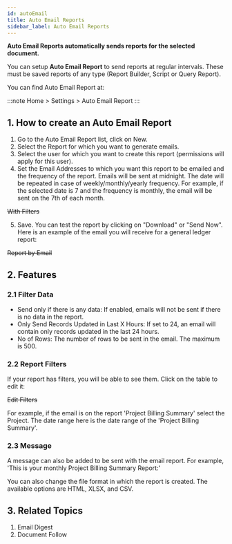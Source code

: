 ```yaml
---
id: autoEmail
title: Auto Email Reports
sidebar_label: Auto Email Reports
---
```


**Auto Email Reports automatically sends reports for the selected document.**

You can setup **Auto Email Report** to send reports at regular intervals. These must be saved reports of any type (Report Builder, Script or Query Report).

You can find Auto Email Report at:

:::note
Home > Settings > Auto Email Report
:::

## 1. How to create an Auto Email Report

1. Go to the Auto Email Report list, click on New.
1. Select the Report for which you want to generate emails.
1. Select the user for which you want to create this report (permissions will apply for this user).
1. Set the Email Addresses to which you want this report to be emailed and the frequency of the report. Emails will be sent at midnight. The date will be repeated in case of weekly/monthly/yearly frequency. For example, if the selected date is 7 and the frequency is monthly, the email will be sent on the 7th of each month.

~~With Filters~~

5. Save.
   You can test the report by clicking on "Download" or "Send Now". Here is an example of the email you will receive for a general ledger report:

~~Report by Email~~

## 2. Features

### 2.1 Filter Data

- Send only if there is any data: If enabled, emails will not be sent if there is no data in the report.
- Only Send Records Updated in Last X Hours: If set to 24, an email will contain only records updated in the last 24 hours.
- No of Rows: The number of rows to be sent in the email. The maximum is 500.

### 2.2 Report Filters

If your report has filters, you will be able to see them. Click on the table to edit it:

~~Edit Filters~~

For example, if the email is on the report 'Project Billing Summary' select the Project. The date range here is the date range of the 'Project Billing Summary'.

### 2.3 Message

A message can also be added to be sent with the email report. For example, 'This is your monthly Project Billing Summary Report:'

You can also change the file format in which the report is created. The available options are HTML, XLSX, and CSV.

## 3. Related Topics

1. Email Digest
1. Document Follow

